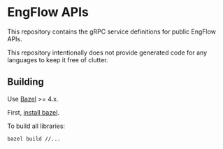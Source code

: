 # EngFlow APIs

This repository contains the gRPC service definitions for public EngFlow APIs.

This repository intentionally does not provide generated code for any languages
to keep it free of clutter.


## Building

Use [Bazel](https://bazel.build/) >= 4.x.

First, [install bazel](https://docs.bazel.build/versions/master/install.html).

To build all libraries:

```
bazel build //...
```
